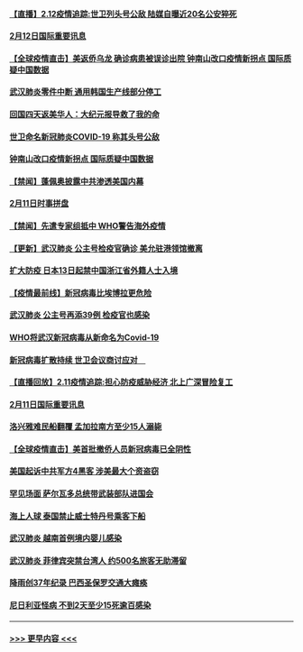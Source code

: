 #### [【直播】2.12疫情追踪:世卫列头号公敌 陆媒自曝近20名公安猝死](../pages/prog202/a102775541.md?t=02122222) 
#### [2月12日国际重要讯息](../pages/prog202/a102775437.md?t=02122222) 
#### [【全球疫情直击】美返侨乌龙 确诊病患被误诊出院 钟南山改口疫情新拐点 国际质疑中国数据](../pages/prog202/a102775378.md?t=02122222) 
#### [武汉肺炎零件中断 通用韩国生产线部分停工](../pages/prog202/a102775365.md?t=02122222) 
#### [回国四天返美华人：大纪元报导救了我的命](../pages/prog202/a102775342.md?t=02122222) 
#### [世卫命名新冠肺炎COVID-19 称其头号公敌](../pages/prog202/a102775196.md?t=02122222) 
#### [钟南山改口疫情新拐点 国际质疑中国数据](../pages/prog202/a102775178.md?t=02122222) 
#### [【禁闻】蓬佩奥披露中共渗透美国内幕](../pages/prog202/a102775129.md?t=02122222) 
#### [2月11日时事拼盘](../pages/prog202/a102775140.md?t=02122222) 
#### [【禁闻】先遣专家组抵中 WHO警告海外疫情](../pages/prog202/a102775112.md?t=02122222) 
#### [【更新】武汉肺炎 公主号检疫官确诊 美允驻港领馆撤离](../pages/prog202/a102770740.md?t=02122222) 
#### [扩大防疫 日本13日起禁中国浙江省外籍人士入境](../pages/prog202/a102775051.md?t=02122222) 
#### [【疫情最前线】新冠病毒比埃博拉更危险](../pages/prog202/a102775043.md?t=02122222) 
#### [武汉肺炎 公主号再添39例 检疫官也感染](../pages/prog202/a102775031.md?t=02122222) 
#### [WHO将武汉新冠病毒从新命名为Covid-19](../pages/prog202/a102774891.md?t=02122222) 
#### [新冠病毒扩散持续 世卫会议商讨应对　](../pages/prog202/a102774850.md?t=02122222) 
#### [【直播回放】2.11疫情追踪:担心防疫威胁经济 北上广深冒险复工](../pages/prog202/a102774741.md?t=02122222) 
#### [2月11日国际重要讯息](../pages/prog202/a102774621.md?t=02122222) 
#### [洛兴雅难民船翻覆 孟加拉南方至少15人溺毙](../pages/prog202/a102774586.md?t=02122222) 
#### [【全球疫情直击】美首批撤侨人员新冠病毒已全阴性](../pages/prog202/a102774523.md?t=02122222) 
#### [美国起诉中共军方4黑客 涉美最大个资盗窃](../pages/prog202/a102774508.md?t=02122222) 
#### [罕见场面  萨尔瓦多总统带武装部队进国会](../pages/prog202/a102774494.md?t=02122222) 
#### [海上人球 泰国禁止威士特丹号乘客下船](../pages/prog202/a102774384.md?t=02122222) 
#### [武汉肺炎 越南首例境内婴儿感染](../pages/prog202/a102774365.md?t=02122222) 
#### [武汉肺炎 菲律宾突禁台湾人 约500名旅客无助滞留](../pages/prog202/a102774288.md?t=02122222) 
#### [降雨创37年纪录 巴西圣保罗交通大瘫痪](../pages/prog202/a102774273.md?t=02122222) 
#### [尼日利亚怪病 不到2天至少15死逾百感染](../pages/prog202/a102774260.md?t=02122222) 

----
#### [ >>> 更早内容 <<< ](../indexes/prog202-earlier.md)
